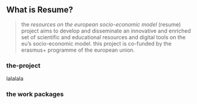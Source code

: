 ## What is Resume?

> the *resources on the european socio-economic model* (resume) project aims to develop and disseminate an innovative and enriched set of scientific and educational resources and digital tools on the eu’s socio-economic model. this project is co-funded by the erasmus+ programme of the european union.

### the-project

lalalala
### the work packages
